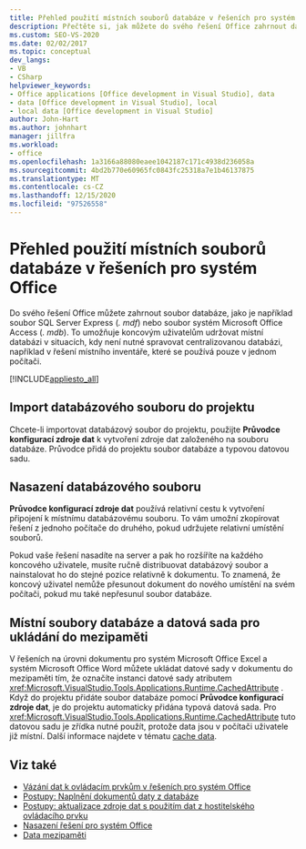 ```yaml
---
title: Přehled použití místních souborů databáze v řešeních pro systém Office
description: Přečtěte si, jak můžete do svého řešení Office zahrnout databázový soubor, jako je například soubor SQL Server Express (. mdf) nebo soubor systém Microsoft Office Access (. mdb).
ms.custom: SEO-VS-2020
ms.date: 02/02/2017
ms.topic: conceptual
dev_langs:
- VB
- CSharp
helpviewer_keywords:
- Office applications [Office development in Visual Studio], data
- data [Office development in Visual Studio], local
- local data [Office development in Visual Studio]
author: John-Hart
ms.author: johnhart
manager: jillfra
ms.workload:
- office
ms.openlocfilehash: 1a3166a88080eaee1042187c171c4938d236058a
ms.sourcegitcommit: 4bd2b770e60965fc0843fc25318a7e1b46137875
ms.translationtype: MT
ms.contentlocale: cs-CZ
ms.lasthandoff: 12/15/2020
ms.locfileid: "97526558"
---
```

# <a name="use-local-database-files-in-office-solutions-overview"></a>Přehled použití místních souborů databáze v řešeních pro systém Office
  Do svého řešení Office můžete zahrnout soubor databáze, jako je například soubor SQL Server Express (*. mdf*) nebo soubor systém Microsoft Office Access (*. mdb*). To umožňuje koncovým uživatelům udržovat místní databázi v situacích, kdy není nutné spravovat centralizovanou databázi, například v řešení místního inventáře, které se používá pouze v jednom počítači.

 [!INCLUDE[appliesto_all](../vsto/includes/appliesto-all-md.md)]

## <a name="import-the-database-file-into-a-project"></a>Import databázového souboru do projektu
 Chcete-li importovat databázový soubor do projektu, použijte **Průvodce konfigurací zdroje dat** k vytvoření zdroje dat založeného na souboru databáze. Průvodce přidá do projektu soubor databáze a typovou datovou sadu.

## <a name="deploy-the-database-file"></a>Nasazení databázového souboru
 **Průvodce konfigurací zdroje dat** používá relativní cestu k vytvoření připojení k místnímu databázovému souboru. To vám umožní zkopírovat řešení z jednoho počítače do druhého, pokud udržujete relativní umístění souborů.

 Pokud vaše řešení nasadíte na server a pak ho rozšíříte na každého koncového uživatele, musíte ručně distribuovat databázový soubor a nainstalovat ho do stejné pozice relativně k dokumentu. To znamená, že koncový uživatel nemůže přesunout dokument do nového umístění na svém počítači, pokud mu také nepřesunul soubor databáze.

## <a name="local-database-files-and-caching-the-dataset"></a>Místní soubory databáze a datová sada pro ukládání do mezipaměti
 V řešeních na úrovni dokumentu pro systém Microsoft Office Excel a systém Microsoft Office Word můžete ukládat datové sady v dokumentu do mezipaměti tím, že označíte instanci datové sady atributem <xref:Microsoft.VisualStudio.Tools.Applications.Runtime.CachedAttribute> . Když do projektu přidáte soubor databáze pomocí **Průvodce konfigurací zdroje dat**, je do projektu automaticky přidána typová datová sada. Pro <xref:Microsoft.VisualStudio.Tools.Applications.Runtime.CachedAttribute> tuto datovou sadu je zřídka nutné použít, protože data jsou v počítači uživatele již místní. Další informace najdete v tématu [cache data](../vsto/caching-data.md).

## <a name="see-also"></a>Viz také
- [Vázání dat k ovládacím prvkům v řešeních pro systém Office](../vsto/binding-data-to-controls-in-office-solutions.md)
- [Postupy: Naplnění dokumentů daty z databáze](../vsto/how-to-populate-documents-with-data-from-a-database.md)
- [Postupy: aktualizace zdroje dat s použitím dat z hostitelského ovládacího prvku](../vsto/how-to-update-a-data-source-with-data-from-a-host-control.md)
- [Nasazení řešení pro systém Office](../vsto/deploying-an-office-solution.md)
- [Data mezipaměti](../vsto/caching-data.md)

